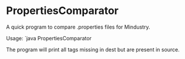 # PropertiesComparator
A quick program to compare .properties files for Mindustry.

Usage: `java PropertiesComparator <source> <dest>

The program will print all tags missing in dest but are present in source.
